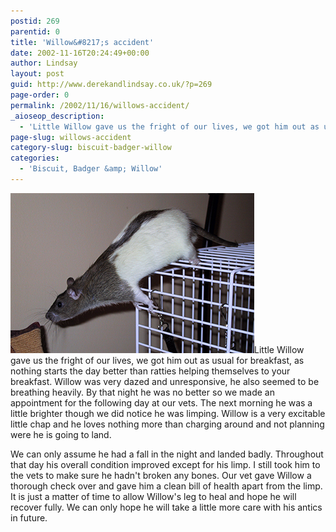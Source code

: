 ```yaml
---
postid: 269
parentid: 0
title: 'Willow&#8217;s accident'
date: 2002-11-16T20:24:49+00:00
author: Lindsay
layout: post
guid: http://www.derekandlindsay.co.uk/?p=269
page-order: 0
permalink: /2002/11/16/willows-accident/
_aioseop_description:
  - 'Little Willow gave us the fright of our lives, we got him out as usual for breakfast, as nothing starts the day better than ratties helping themselves to your breakfast.  Willow was very dazed and unresponsive, he also seemed to be breathing heavily.'
page-slug: willows-accident
category-slug: biscuit-badger-willow
categories:
  - 'Biscuit, Badger &amp; Willow'
---
```

<img class="alignright size-full wp-image-6970" title="Our agouti hooded rat, Willow leaning off the edge of his cage" src="/wp-content/uploads/2002/11/post_5944_IMG.jpg" alt="Our agouti hooded rat, Willow leaning off the edge of his cage" width="390" height="256" />Little Willow gave us the fright of our lives, we got him out as usual for breakfast, as nothing starts the day better than ratties helping themselves to your breakfast. Willow was very dazed and unresponsive, he also seemed to be breathing heavily. By that night he was no better so we made an appointment for the following day at our vets. The next morning he was a little brighter though we did notice he was limping. Willow is a very excitable little chap and he loves nothing more than charging around and not planning were he is going to land.

We can only assume he had a fall in the night and landed badly. Throughout that day his overall condition improved except for his limp. I still took him to the vets to make sure he hadn't broken any bones. Our vet gave Willow a thorough check over and gave him a clean bill of health apart from the limp. It is just a matter of time to allow Willow's leg to heal and hope he will recover fully. We can only hope he will take a little more care with his antics in future.